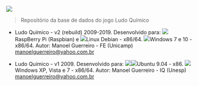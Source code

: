 <img src="https://ludoquimico.github.io/img/avatar.png"></img>                                                            
> Repositório da base de dados do jogo Ludo Químico


* Ludo Químico - v2 (rebuild) 2009-2019.
Desenvolvido para:
<img src="https://ludoquimico.github.io/img/logo_raspberry.png"></img>RaspBerry Pi (Raspbian) e <img src="https://ludoquimico.github.io/img/logo_linux.png"></img>Linux Debian - x86/64.
<img src="https://ludoquimico.github.io/img/logo_windows.png"></img>Windows 7 e 10 - x86/64.
Autor: Manoel Guerreiro - FE (Unicamp)
manoelguerreiro@yahoo.com.br


* Ludo Químico - v1 2009.
Desenvolvido para:
<img src="https://ludoquimico.github.io/img/logo_linux.png"></img><img src="https://ludoquimico.github.io/img/ubuntu_logo.png"></img>Ubuntu 9.04 - x86.
<img src="https://ludoquimico.github.io/img/logo_winxp.png"></img>Windows XP, Vista e 7 - x86/64.
Autor: Manoel Guerreiro - IQ (Unesp)
manoelguerreiro@yahoo.com.br

